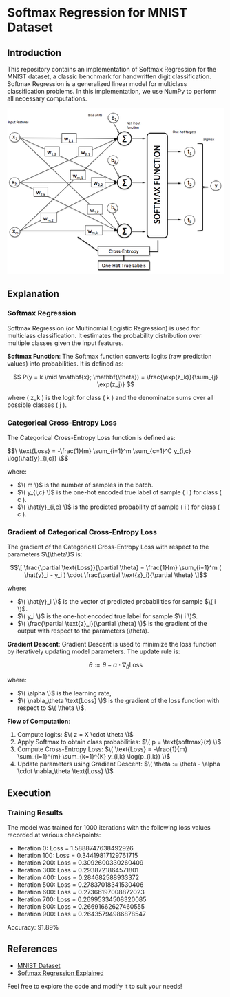 # Softmax Regression for MNIST Dataset

## Introduction

This repository contains an implementation of Softmax Regression for the MNIST dataset, a classic benchmark for handwritten digit classification. Softmax Regression is a generalized linear model for multiclass classification problems. In this implementation, we use NumPy to perform all necessary computations.

![Alt text](softmax_schematic_1.png)

## Explanation

### Softmax Regression

Softmax Regression (or Multinomial Logistic Regression) is used for multiclass classification. It estimates the probability distribution over multiple classes given the input features.

**Softmax Function**:
The Softmax function converts logits (raw prediction values) into probabilities. It is defined as:

$$ P(y = k \mid \mathbf{x}; \mathbf{\theta}) = \frac{\exp(z_k)}{\sum_{j} \exp(z_j)} $$

where \( z_k \) is the logit for class \( k \) and the denominator sums over all possible classes \( j \).

### Categorical Cross-Entropy Loss

The Categorical Cross-Entropy Loss function is defined as:

$$\ \text{Loss} = -\frac{1}{m} \sum_{i=1}^m \sum_{c=1}^C y_{i,c} \log(\hat{y}_{i,c}) \$$

where:
- $\( m \)$ is the number of samples in the batch.
- $\( y_{i,c} \)$ is the one-hot encoded true label of sample \( i \) for class \( c \).
- $\( \hat{y}_{i,c} \)$ is the predicted probability of sample \( i \) for class \( c \).

### Gradient of Categorical Cross-Entropy Loss

The gradient of the Categorical Cross-Entropy Loss with respect to the parameters $\(\theta\)$ is:

$$\[ \frac{\partial \text{Loss}}{\partial \theta} = \frac{1}{m} \sum_{i=1}^m ( \hat{y}_i - y_i ) \cdot \frac{\partial \text{z}_i}{\partial \theta} \]$$

where:
- $\( \hat{y}_i \)$ is the vector of predicted probabilities for sample $\( i \)$.
- $\( y_i \)$ is the one-hot encoded true label for sample $\( i \)$.
- $\( \frac{\partial \text{z}_i}{\partial \theta} \)$ is the gradient of the output with respect to the parameters \(\theta\).

**Gradient Descent**:
Gradient Descent is used to minimize the loss function by iteratively updating model parameters. The update rule is:

$$ \theta := \theta - \alpha \cdot \nabla_\theta \text{Loss} $$

where:
- $\( \alpha \)$ is the learning rate,
- $\( \nabla_\theta \text{Loss} \)$ is the gradient of the loss function with respect to $\( \theta \)$.


**Flow of Computation**:
1. Compute logits: $\( z = X \cdot \theta \)$
2. Apply Softmax to obtain class probabilities: $\( p = \text{softmax}(z) \)$
3. Compute Cross-Entropy Loss: $\( \text{Loss} = -\frac{1}{m} \sum_{i=1}^{m} \sum_{k=1}^{K} y_{i,k} \log(p_{i,k}) \)$
4. Update parameters using Gradient Descent: $\( \theta := \theta - \alpha \cdot \nabla_\theta \text{Loss} \)$

## Execution

### Training Results

The model was trained for 1000 iterations with the following loss values recorded at various checkpoints:
- Iteration 0: Loss = 1.5888747638492926
- Iteration 100: Loss = 0.34419817129761715
- Iteration 200: Loss = 0.3092600330260409
- Iteration 300: Loss = 0.2938721864571801
- Iteration 400: Loss = 0.284682588933372
- Iteration 500: Loss = 0.27837018341530406
- Iteration 600: Loss = 0.27366197008872023
- Iteration 700: Loss = 0.26995334508320085
- Iteration 800: Loss = 0.26691662627460555
- Iteration 900: Loss = 0.26435794986878547

Accuracy: 91.89%


## References

- [MNIST Dataset](http://yann.lecun.com/exdb/mnist/)
- [Softmax Regression Explained]([https://towardsdatascience.com/softmax-regression-a-guide-for-machine-learning-4bdb4c30ff6c](https://machinelearningcoban.com/2017/02/17/softmax/#-gioi-thieu))

Feel free to explore the code and modify it to suit your needs!
